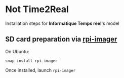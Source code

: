 # Not Time2Real
Installation steps for **Informatique Temps reel**'s model

##  SD card preparation via [rpi-imager](https://howtoraspberrypi.com/create-sd-card-windows-mac-linux-raspberry-pi-imager/)
On Ubuntu:
```
snap install rpi-imager
```
Once installed, launch `rpi-imager`
